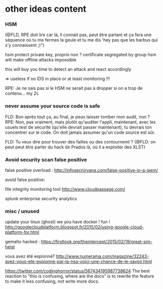 other ideas content
============


### HSM 

(@FLD, RPE doit lire car là, il connait pas, peut être parlant et ça fera une séquence où tu me fermes la geule et tu me dis 'hey pas que les barbus qui s'y connaissent ;)")

hsm protect private key, proprio non ?
certificate segregated by group
hsm will make offline attacks impossible

this will buy you time to detect an attack and react accordingly

 => useless if no IDS in place or at least monitoring !!!

RPE: Je ne sais pas si le HSM ne serait pas à dropper si on a trop de contenu... my 2c


### never assume your source code is safe

FLD: Bon après tout ça, au final, je peux laisser tomber mon audit, non ?
RPE: Non, pas vraiment, mais plutôt qu'auditer l'appli, maintenant, avec les usuels test de sécurité (qu'elle devrait passer maintenant), tu devrais ton concentrer sur le code. On doit jamais assumer qu'un code source est sûr.

FLD: Tu veux dire pour trouver des failles ou des contournemt ? (@FLD: on peut peut être parler du hack de Prados là, où il a exploiter des XLST)

### Avoid security scan false positive

false positive overload : http://infosecnirvana.com/false-positive-in-a-siem/

avoid false positive:

file integrity monitoring tool
http://www.cloudpassage.com/

splunk enterprise security analytics



### misc / unused

update your linux (ghost) we you have docker ! fun !
http://googlecloudplatform.blogspot.fr/2015/02/using-google-cloud-platform-for.html

gemalto hacked : https://firstlook.org/theintercept/2015/02/19/great-sim-heist

vous avez été espionné?
http://www.numerama.com/magazine/32243-avez-vous-ete-espionne-par-la-nsa-voici-une-chance-de-le-savoir.html

https://twitter.com/codinghorror/status/567434195987738624
The best reaction to "this is confusing, where are the docs" is to rewrite the feature to make it less confusing, not write more docs.

